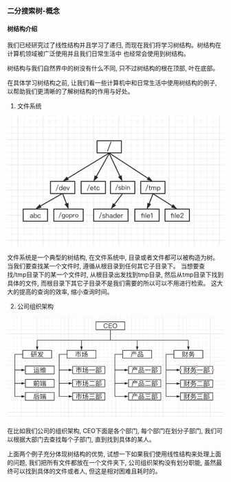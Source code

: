 ### 二分搜索树-概念

#### 树结构介绍
我们已经研究过了线性结构并且学习了递归, 而现在我们将学习树结构。树结构在计算机领域被广泛使用并且我们日常生活中
也经常会使用到树结构。

树结构与我们自然界中的树没有什么不同, 只不过树结构的根在顶部, 叶在底部。


在具体学习树结构之前, 让我们看一些计算机中和日常生活中使用树结构的例子, 以帮助我们更清晰的了解树结构的作用与好处。

1. 文件系统

![文件系统使用数结构](https://github.com/basebase/document/blob/master/DataStructure/%E4%BA%8C%E5%88%86%E6%90%9C%E7%B4%A2%E6%A0%91/%E5%9B%BE%E7%89%87/%E6%96%87%E4%BB%B6%E7%B3%BB%E7%BB%9F%E4%BD%BF%E7%94%A8%E6%95%B0%E7%BB%93%E6%9E%84.png?raw=true)

文件系统是一个典型的树结构, 在文件系统中, 目录或者文件都可以被构造为树。当我们要查找某一个文件时, 遵循从根目录到任何其它子目录下。
当想要查找/tmp目录下的某一个文件时, 从根目录出发找到tmp目录, 然后从tmp目录下找到具体的文件, 而根目录下其它子目录不是我们需要的所以可以不用进行检索。
这大大的提高的查询的效率, 缩小查询时间。

2. 公司组织架构

![公司结构使用数结构](https://github.com/basebase/document/blob/master/DataStructure/%E4%BA%8C%E5%88%86%E6%90%9C%E7%B4%A2%E6%A0%91/%E5%9B%BE%E7%89%87/%E5%85%AC%E5%8F%B8%E7%BB%93%E6%9E%84%E4%BD%BF%E7%94%A8%E6%95%B0%E7%BB%93%E6%9E%84.png?raw=true)

在比如我们公司的组织架构, CEO下面是各个部门, 每个部门在划分子部门, 我们可以根据大部门去查找每个子部门, 直到找到具体的某人。

上面两个例子充分体现树结构的优势, 试想一下如果我们使用线性结构来处理上面的问题, 我们把所有文件都放在一个文件夹下, 公司组织架构没有划分职能, 虽然最终可以找到具体的文件或者人, 但这是相对困难且耗时的。